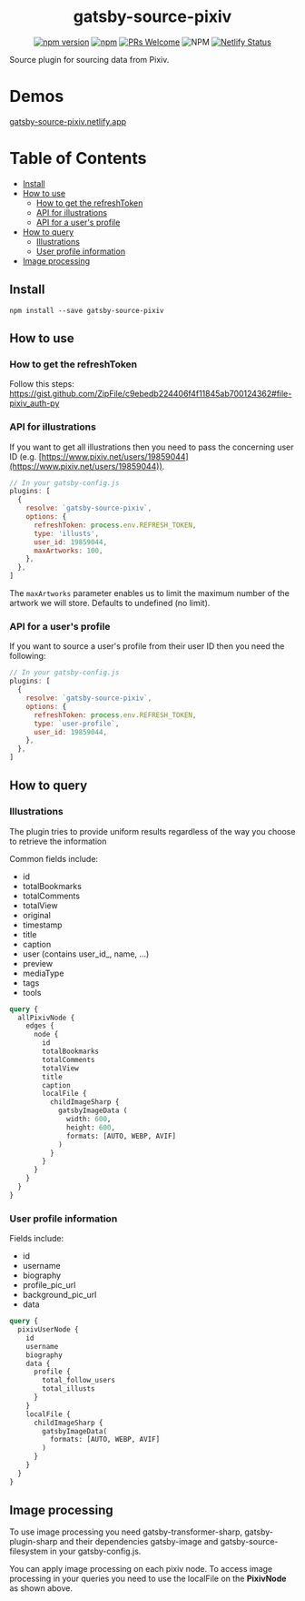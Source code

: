 <div align="center">
<h1>gatsby-source-pixiv</h1>

[![npm version](https://badge.fury.io/js/gatsby-source-pixiv.svg)](https://www.npmjs.com/package/gatsby-source-pixiv)
[![npm](https://img.shields.io/npm/dw/gatsby-source-pixiv.svg)](https://www.npmjs.com/package/gatsby-source-pixiv)
[![PRs Welcome](https://img.shields.io/badge/PRs-welcome-brightgreen.svg?style=flat-square)](http://makeapullrequest.com)
![NPM](https://img.shields.io/npm/l/gatsby-source-pixiv.svg)
[![Netlify Status](https://api.netlify.com/api/v1/badges/fb6813a0-085c-4059-ace5-0a644ee57b13/deploy-status)](https://gatsby-source-pixiv.netlify.app/)
</div>

Source plugin for sourcing data from Pixiv.

# Demos

[gatsby-source-pixiv.netlify.app](https://gatsby-source-pixiv.netlify.app)

# Table of Contents

- [Install](#install)
- [How to use](#how-to-use)
  - [How to get the refreshToken](#how-to-get-the-refreshtoken)
  - [API for illustrations](#api-for-illustrations)
  - [API for a user's profile](#api-for-a-users-profile)
- [How to query](#how-to-query)
  - [Illustrations](#illustrations)
  - [User profile information](#user-profile-information)
- [Image processing](#image-processing)

## Install

`npm install --save gatsby-source-pixiv`

## How to use

### How to get the refreshToken

Follow this steps: https://gist.github.com/ZipFile/c9ebedb224406f4f11845ab700124362#file-pixiv_auth-py

### API for illustrations

If you want to get all illustrations then you need to pass the concerning user ID (e.g. [https://www.pixiv.net/users/19859044](https://www.pixiv.net/users/19859044)).


```javascript
// In your gatsby-config.js
plugins: [
  {
    resolve: `gatsby-source-pixiv`,
    options: {
      refreshToken: process.env.REFRESH_TOKEN,
      type: 'illusts',
      user_id: 19859044,
      maxArtworks: 100,
    },
  },
]
```

The `maxArtworks` parameter enables us to limit the maximum number of the artwork we will store. Defaults to undefined (no limit).

### API for a user's profile

If you want to source a user's profile from their user ID then you need the following:

```javascript
// In your gatsby-config.js
plugins: [
  {
    resolve: `gatsby-source-pixiv`,
    options: {
      refreshToken: process.env.REFRESH_TOKEN,
      type: `user-profile`,
      user_id: 19859044,
    },
  },
]
```

## How to query

### Illustrations

The plugin tries to provide uniform results regardless of the way you choose to retrieve the information

Common fields include:

- id
- totalBookmarks
- totalComments
- totalView
- original
- timestamp
- title
- caption
- user (contains user_id_, name, ...)
- preview
- mediaType
- tags
- tools

```graphql
query {
  allPixivNode {
    edges {
      node {
        id
        totalBookmarks
        totalComments
        totalView
        title
        caption
        localFile {
          childImageSharp {
            gatsbyImageData (
              width: 600,
              height: 600,
              formats: [AUTO, WEBP, AVIF]
            )
          }
        }
      }
    }
  }
}
```

### User profile information

Fields include:

- id
- username
- biography
- profile_pic_url
- background_pic_url
- data

```graphql
query {
  pixivUserNode {
    id
    username
    biography
    data {
      profile {
        total_follow_users
        total_illusts
      }
    }
    localFile {
      childImageSharp {
        gatsbyImageData(
          formats: [AUTO, WEBP, AVIF]
        )
      }
    }
  }
}
```

## Image processing

To use image processing you need gatsby-transformer-sharp, gatsby-plugin-sharp and their dependencies gatsby-image and gatsby-source-filesystem in your gatsby-config.js.

You can apply image processing on each pixiv node. To access image processing in your queries you need to use the localFile on the **PixivNode** as shown above.
